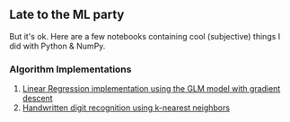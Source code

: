 ## Late to the ML party
But it's ok. Here are a few notebooks containing cool (subjective) things I did with Python & NumPy.

### Algorithm Implementations
1. [Linear Regression implementation using the GLM model with gradient descent](./glm-lr/glm-lr.ipynb)
2. [Handwritten digit recognition using k-nearest neighbors](./knn-mnist/knn-mnist.ipynb)